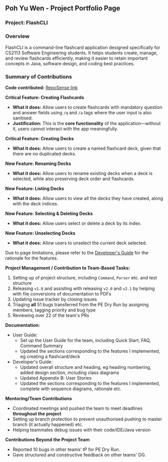 ##  Poh Yu Wen - Project Portfolio Page

### Project: FlashCLI
### Overview
FlashCLI is a command-line flashcard application designed specifically for CS2113 Software Engineering students. It helps students create, manage, and review flashcards efficiently, making it easier to retain important concepts in Java, software design, and coding best practices.

### Summary of Contributions 

**Code contributed:** [RepoSense link](https://nus-cs2113-ay2425s2.github.io/tp-dashboard/?search=Betahaxer&breakdown=true&sort=groupTitle%20dsc&sortWithin=title&since=2025-02-21&timeframe=commit&mergegroup=&groupSelect=groupByRepos&checkedFileTypes=docs~functional-code~test-code~other)

**Critical Feature: Creating Flashcards**

- **What it does:** Allow users to create flashcards with mandatory question and answer fields using `/q` and `/a` tags where the user input is also sanitised.
- **Justification:** This is the **core functionality** of the application—without it, users cannot interact with the app meaningfully.

**Critical Feature: Creating Decks**

- **What it does:** Allow users to create a named flashcard deck, given that there are no duplicated decks.

**New Feature: Renaming Decks**

- **What it does:** Allow users to rename existing decks when a deck is selected, while also preserving deck order and flashcards.

**New Feature: Listing Decks**

- **What it does:** Allow users to view all the decks they have created, along with the deck indices.

**New Feature: Selecting & Deleting Decks**

- **What it does:** Allow users select or delete a deck by its index.

**New Feature: Unselecting Decks**

- **What it does:** Allow users to unselect the current deck selected.

Due to page limitations, please refer to the [Developer's Guide](https://ay2425s2-cs2113-f11-4.github.io/tp/DeveloperGuide.html) for the rationale for the features.

**Project Management / Contribution to Team-Based Tasks:**
1. Setting up of project structure, including `Command`, `Parser` etc. and test structure
2. Releasing `v1.0` and assisting with releasing `v2.0` and `v2.1` by helping with file conversions of documentation to PDFs
3. Updating issue tracker by closing issues
4. Triaging **all** 51 bugs transferred from the PE Dry Run by assigning members, tagging priority and bug type
5. Reviewing over 22 of the team's PRs

**Documentation:**
  - User Guide: 
    - Set up the User Guide for the team, including Quick Start, FAQ, Command Summary
    - Updated the sections corresponding to the features I implemented, eg creating a flashcard/deck
  - Developer's Guide:
    - Updated overall structure and heading, eg heading numbering, added design section, including class diagrams
    - Updated Appendix B: User Stories
    - Updated the sections corresponding to the features I implemented, complete with sequence diagrams, rationale etc.

**Mentoring/Team Contributions**
-  Coordinated meetings and pushed the team to meet deadlines **throughout the project**
- Setting up branch protection to prevent unauthorised pushing to master branch (it actually happened) etc.
- Helping teammates debug issues with their code/IDE/Java version

**Contributions Beyond the Project Team**
- Reported 10 bugs in other teams’ tP for PE Dry Run.
- Gave structured and constructive feedback on other teams' DG.


